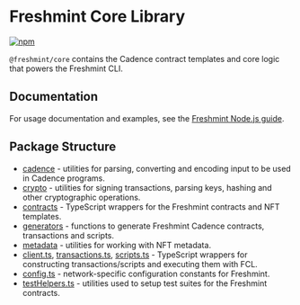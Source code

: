 # Freshmint Core Library

[![npm](https://img.shields.io/npm/v/@freshmint/core)](https://www.npmjs.com/package/freshmint)

`@freshmint/core` contains the Cadence contract templates and core logic that powers the Freshmint CLI.

## Documentation

For usage documentation and examples, see the [Freshmint Node.js guide](../../docs/nodejs.md).

## Package Structure

- [cadence](./cadence) - utilities for parsing, converting and encoding input to be used in Cadence programs.
- [crypto](./crypto) - utilities for signing transactions, parsing keys, hashing and other cryptographic operations.
- [contracts](./contract) - TypeScript wrappers for the Freshmint contracts and NFT templates.
- [generators](./generators) - functions to generate Freshmint Cadence contracts, transactions and scripts.
- [metadata](./metadata) - utilities for working with NFT metadata.
- [client.ts](./client.ts), [transactions.ts](./transactions.ts), [scripts.ts](./scripts.ts) - TypeScript wrappers for constructing transactions/scripts and executing them with FCL.
- [config.ts](./config.ts) - network-specific configuration constants for Freshmint.
- [testHelpers.ts](./testHelpers.ts) - utilities used to setup test suites for the Freshmint contracts.
